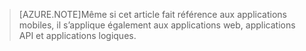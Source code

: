 > [AZURE.NOTE]Même si cet article fait référence aux applications mobiles, il s’applique également aux applications web, applications API et applications logiques.

<!---HONumber=Sept15_HO3-->